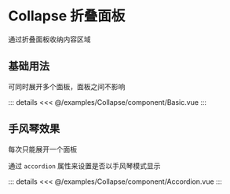 <script setup>
import Basic from './component/Basic.vue'
import Accordion from './component/Accordion.vue'
</script>

# Collapse 折叠面板

通过折叠面板收纳内容区域

## 基础用法

可同时展开多个面板，面板之间不影响
<Demo>
<Basic/>

::: details
<<< @/examples/Collapse/component/Basic.vue
:::
</Demo>

## 手风琴效果

每次只能展开一个面板

通过 `accordion` 属性来设置是否以手风琴模式显示
<Demo>
<Accordion/>

::: details
<<< @/examples/Collapse/component/Accordion.vue
:::
</Demo>
